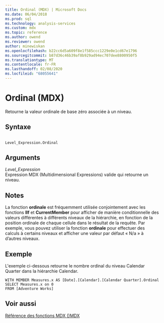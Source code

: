 ```yaml
---
title: Ordinal (MDX) | Microsoft Docs
ms.date: 06/04/2018
ms.prod: sql
ms.technology: analysis-services
ms.custom: mdx
ms.topic: reference
ms.author: owend
ms.reviewer: owend
author: minewiskan
ms.openlocfilehash: b22cc6d5a609f8e1f585ccc1229e0e1cd67e1796
ms.sourcegitcommit: b87d36c46b39af8b929ad94ec707dee8800950f5
ms.translationtype: MT
ms.contentlocale: fr-FR
ms.lasthandoff: 02/08/2020
ms.locfileid: "68055641"
---
```

# <a name="ordinal-mdx"></a>Ordinal (MDX)


  Retourne la valeur ordinale de base zéro associée à un niveau.  
  
## <a name="syntax"></a>Syntaxe  
  
```  
  
Level_Expression.Ordinal   
```  
  
## <a name="arguments"></a>Arguments  
 *Level_Expression*  
 Expression MDX (Multidimensional Expressions) valide qui retourne un niveau.  
  
## <a name="remarks"></a>Notes  
 La fonction **ordinale** est fréquemment utilisée conjointement avec les fonctions **IIf** et **CurrentMember** pour afficher de manière conditionnelle des valeurs différentes à différents niveaux de la hiérarchie, en fonction de la position ordinale de chaque cellule dans le résultat de la requête. Par exemple, vous pouvez utiliser la fonction **ordinale** pour effectuer des calculs à certains niveaux et afficher une valeur par défaut « N/a » à d’autres niveaux.  
  
## <a name="example"></a>Exemple  
 L'exemple ci-dessous retourne le nombre ordinal du niveau Calendar Quarter dans la hiérarchie Calendar.  
  
```  
WITH MEMBER Measures.x AS [Date].[Calendar].[Calendar Quarter].Ordinal  
SELECT Measures.x on 0  
FROM [Adventure Works]  
```  
  
## <a name="see-also"></a>Voir aussi  
 [Référence des fonctions MDX &#40;&#41;MDX](../mdx/mdx-function-reference-mdx.md)  
  
  
